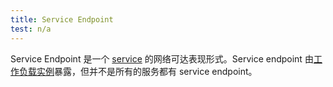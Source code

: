 ```yaml
---
title: Service Endpoint
test: n/a
---
```

Service Endpoint 是一个 [service](/zh/docs/reference/glossary/#service) 的网络可达表现形式。Service endpoint 由[工作负载实例](/zh/docs/reference/glossary/#workload-instance)暴露，但并不是所有的服务都有 service endpoint。
